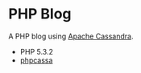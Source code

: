 PHP Blog
========
A PHP blog using [Apache Cassandra](http://cassandra.apache.org).

* PHP 5.3.2
* [phpcassa](https://github.com/thobbs/phpcassa)

